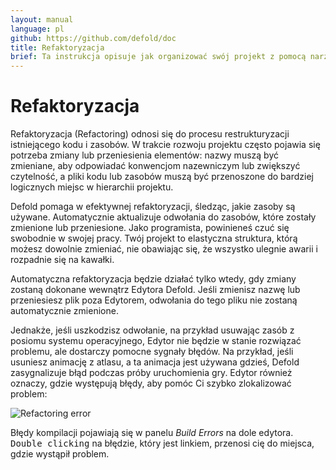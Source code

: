 ```yaml
---
layout: manual
language: pl
github: https://github.com/defold/doc
title: Refaktoryzacja
brief: Ta instrukcja opisuje jak organizować swój projekt z pomocą narzędzi do refaktoryzacji.
---
```


# Refaktoryzacja

Refaktoryzacja (Refactoring) odnosi się do procesu restrukturyzacji istniejącego kodu i zasobów. W trakcie rozwoju projektu często pojawia się potrzeba zmiany lub przeniesienia elementów: nazwy muszą być zmieniane, aby odpowiadać konwencjom nazewniczym lub zwiększyć czytelność, a pliki kodu lub zasobów muszą być przenoszone do bardziej logicznych miejsc w hierarchii projektu.

Defold pomaga w efektywnej refaktoryzacji, śledząc, jakie zasoby są używane. Automatycznie aktualizuje odwołania do zasobów, które zostały zmienione lub przeniesione. Jako programista, powinieneś czuć się swobodnie w swojej pracy. Twój projekt to elastyczna struktura, którą możesz dowolnie zmieniać, nie obawiając się, że wszystko ulegnie awarii i rozpadnie się na kawałki.

<div class='important' markdown='1'>
Automatyczna refaktoryzacja będzie działać tylko wtedy, gdy zmiany zostaną dokonane wewnątrz Edytora Defold. Jeśli zmienisz nazwę lub przeniesiesz plik poza Edytorem, odwołania do tego pliku nie zostaną automatycznie zmienione.
</div>

Jednakże, jeśli uszkodzisz odwołanie, na przykład usuwając zasób z posiomu systemu operacyjnego, Edytor nie będzie w stanie rozwiązać problemu, ale dostarczy pomocne sygnały błędów. Na przykład, jeśli usuniesz animację z atlasu, a ta animacja jest używana gdzieś, Defold zasygnalizuje błąd podczas próby uruchomienia gry. Edytor również oznaczy, gdzie występują błędy, aby pomóc Ci szybko zlokalizować problem:

![Refactoring error](/manuals/images/workflow/delete_error.png)

Błędy kompilacji pojawiają się w panelu *Build Errors* na dole edytora. <kbd>Double clicking</kbd> na błędzie, który jest linkiem, przenosi cię do miejsca, gdzie wystąpił problem.
